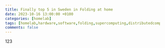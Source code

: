 ```yaml
---
title: Finally top 5 in Sweden in Folding at home
date: 2023-10-16 13:00:00 +0100
categories: [homelab]
tags: [homelab,hardware,software,folding,supercomputing,distributedcomputing]     # TAG names should always be lowercase
comments: false
---
```


123